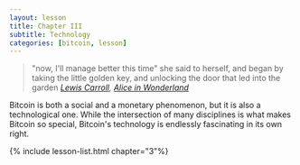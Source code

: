 ```yaml
---
layout: lesson
title: Chapter III
subtitle: Technology
categories: [bitcoin, lesson]
---
```


> "now, I'll manage better this time" she said to herself, and began by taking
> the little golden key, and unlocking the door that led into the garden
> <cite>[Lewis Carroll][carroll], [Alice in Wonderland][alice]</cite>

Bitcoin is both a social and a monetary phenomenon, but it is also a
technological one. While the intersection of many disciplines is what makes
Bitcoin so special, Bitcoin's technology is endlessly fascinating in its own
right.

{% include lesson-list.html chapter="3"%}

<!-- Wikipedia -->
[alice]: https://en.wikipedia.org/wiki/Alice%27s_Adventures_in_Wonderland
[carroll]: https://en.wikipedia.org/wiki/Lewis_Carroll
